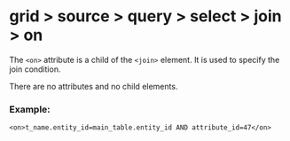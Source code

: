 # grid > source > query > select > join > on

The `<on>` attribute is a child of the `<join>` element. It is used to specify the join condition.

There are no attributes and no child elements.

### Example:

```markup
<on>t_name.entity_id=main_table.entity_id AND attribute_id=47</on>
```


